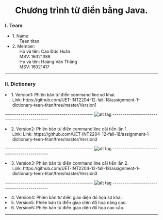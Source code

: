 <h1 align="center"> Chương trình từ điển bằng Java. </h1>
<h3>I. Team<br></h3>
<ul>
	<li>
		1. Name:
		<ol>
			Teen titan
		</ol>
  	</li>
	<li>
		2. Member:
		<ol>
			Họ và tên: Cao Đức Huân <br>
			MSV: 16021388 <br>
			Họ và tên: Hoàng Văn Thắng<br>
			MSV: 16021417 <br>
		</ol>
  	</li>
</ul> <hr>
<h3>II. Dictionary<br></h3>
<li>
	1. Version1: Phiên bản từ điển command line sơ khai.
	<ol>
		Link: https://github.com/UET-INT2204-12-fall-18/assignment-1-dictionary-teen-titan/tree/master/Version1
	</ol>
</li>

--------------------------------------------- ![alt tag](https://raw.githubusercontent.com/UET-INT2204-12-fall-18/assignment-1-dictionary-teen-titan/master/Version1/Version1.png) --------------------------------------------- 

<li>
	2. Version2: Phiên bản từ điển command line cải tiến lần 1.
	<ol>
		Link: Link: https://github.com/UET-INT2204-12-fall-18/assignment-1-dictionary-teen-titan/tree/master/Version3
	</ol>
</li>

--------------------------------------------- ![alt tag](https://raw.githubusercontent.com/UET-INT2204-12-fall-18/assignment-1-dictionary-teen-titan/master/Version2/Version2.png) --------------------------------------------- 

<li>
	3. Version3: Phiên bản từ điển command line cải tiến lần 2.
	<ol>
		Link: https://github.com/UET-INT2204-12-fall-18/assignment-1-dictionary-teen-titan/tree/master/Version3
	</ol>
</li>

--------------------------------------------- ![alt tag](https://raw.githubusercontent.com/UET-INT2204-12-fall-18/assignment-1-dictionary-teen-titan/master/Version3/Version3.png) --------------------------------------------- 

<li>
	4. Version4: Phiên bản từ điển giao diện đồ họa sơ khai. <br>
</li>
<li>
	5. Version5: Phiên bản từ điển giao diện đồ họa nâng cao. <br>
</li>
<li>
	6. Version6: Phiên bản từ điển giao diện đồ họa cao cấp. <br>
</li>	
<hr>
